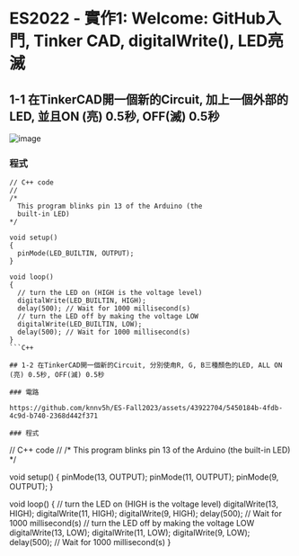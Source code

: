 # ES2022 - 實作1: Welcome: GitHub入門, Tinker CAD, digitalWrite(), LED亮滅

## 1-1 在TinkerCAD開一個新的Circuit, 加上一個外部的LED, 並且ON (亮) 0.5秒, OFF(滅) 0.5秒

![image](https://github.com/knnv5h/ES-Fall2023/assets/43922704/4002a9cb-5814-4a74-974d-2365d7407a9e)

### 程式

```
// C++ code
//
/*
  This program blinks pin 13 of the Arduino (the
  built-in LED)
*/

void setup()
{
  pinMode(LED_BUILTIN, OUTPUT);
}

void loop()
{
  // turn the LED on (HIGH is the voltage level)
  digitalWrite(LED_BUILTIN, HIGH);
  delay(500); // Wait for 1000 millisecond(s)
  // turn the LED off by making the voltage LOW
  digitalWrite(LED_BUILTIN, LOW);
  delay(500); // Wait for 1000 millisecond(s)
}
```C++

## 1-2 在TinkerCAD開一個新的Circuit, 分別使甪R, G, B三種顏色的LED, ALL ON (亮) 0.5秒, OFF(滅) 0.5秒

### 電路

https://github.com/knnv5h/ES-Fall2023/assets/43922704/5450184b-4fdb-4c9d-b740-2368d442f371

### 程式
```
// C++ code
//
/*
  This program blinks pin 13 of the Arduino (the
  built-in LED)
*/

void setup()
{
  pinMode(13, OUTPUT);
  pinMode(11, OUTPUT);
  pinMode(9, OUTPUT);
}

void loop()
{
  // turn the LED on (HIGH is the voltage level)
  digitalWrite(13, HIGH);
  digitalWrite(11, HIGH);
  digitalWrite(9, HIGH);
  delay(500); // Wait for 1000 millisecond(s)
  // turn the LED off by making the voltage LOW
  digitalWrite(13, LOW);
  digitalWrite(11, LOW);
  digitalWrite(9, LOW);
  delay(500); // Wait for 1000 millisecond(s)
}
``` 
